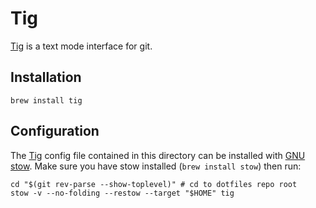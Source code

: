 # Tig

[Tig] is a text mode interface for git.

## Installation

`brew install tig`

## Configuration

The [Tig] config file contained in this directory can be installed with [GNU stow].
Make sure you have stow installed (`brew install stow`) then run:

```
cd "$(git rev-parse --show-toplevel)" # cd to dotfiles repo root
stow -v --no-folding --restow --target "$HOME" tig
```


[Tig]: https://jonas.github.io/tig/
[GNU stow]: https://www.gnu.org/software/stow/
